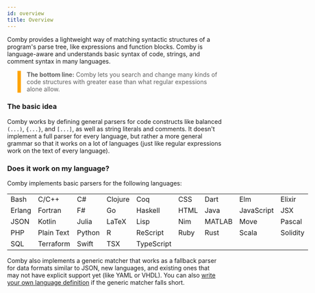 ```yaml
---
id: overview
title: Overview
---
```


Comby provides a lightweight way of matching syntactic structures of a program's
parse tree, like expressions and function blocks. Comby is language-aware and
understands basic syntax of code, strings, and comment syntax in many languages.

<style>
blockquote {
    background-color:#00000000;
    border-left: 8px solid #ffa504;
}
</style>

> **The bottom line:** Comby lets you search and change many kinds of code structures with
greater ease than what regular expessions alone allow.


### The basic idea

Comby works by defining general parsers for code constructs like balanced `(...)`,
`{...}`, and `[...]`, as well as string literals and comments. It doesn't
implement a full parser for every language, but rather a more general grammar so
that it works on a lot of languages (just like regular expressions work on the
text of every language).

### Does it work on my language?

Comby implements basic parsers for the
following languages:

<style>
table {
    margin-left:auto;
    margin-right:auto;
    display: table;
}
table thead {
 visibility: collapse;
}
table td {
    border: none;
}
table tr:nth-child(2n) {
  background-color: transparent;
}

</style>


|        |            |        |         |            |        |        |            |          |
|--------|------------|--------|---------|------------|--------|--------|------------|----------|
| Bash   | C/C++      | C#     | Clojure | Coq        | CSS    | Dart   | Elm        | Elixir   |
| Erlang | Fortran    | F#     | Go      | Haskell    | HTML   | Java   | JavaScript | JSX      |
| JSON   | Kotlin     | Julia  | LaTeX   | Lisp       | Nim    | MATLAB | Move       | Pascal   |
| PHP    | Plain Text | Python | R       | ReScript   | Ruby   | Rust   | Scala      | Solidity |
| SQL    | Terraform  | Swift  | TSX     | TypeScript |        |        |            |          |

Comby also implements a generic matcher that works as a fallback parser for data
formats similar to JSON, new languages, and existing ones that may not have
explicit support yet (like YAML or VHDL). You can also
[write your own language definition](advanced-usage#custom-language-definitions)
if the generic matcher falls short.
